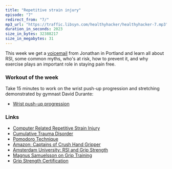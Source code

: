 ```yaml
---
title: "Repetitive strain injury"
episode: "7"
redirect_from: "7/"
mp3_url: "https://traffic.libsyn.com/healthyhacker/healthyhacker-7.mp3"
duration_in_seconds: 2023
size_in_bytes: 32388217
size_in_megabytes: 31
---
```


This week we get a <a href="{{ site.url }}/voicemail/">voicemail</a> from Jonathan in Portland and learn all about RSI, some common myths, who's at risk, how to prevent it, and why exercise plays an important role in staying pain free.

### Workout of the week

Take 15 minutes to work on the wrist push-up progression and stretching
demonstrated by gymnast David Durante:

- [Wrist push-up progression](https://www.youtube.com/watch?v=27Nqg0ySjHw&feature=youtu.be&t=2m)

### Links

- [Computer Related Repetitive Strain Injury](http://rsi.unl.edu/)
- [Cumulative Trauma Disorder](http://www.eorthopod.com/content/cumulative-trauma-disorder)
- [Pomodoro Technique](http://pomodorotechnique.com/)
- [Amazon: Captains of Crush Hand Gripper](http://chrshnt.com/handgripper)
- [Amsterdam University: RSI and Grip Strength](http://kennisbank.hva.nl/document/218794)
- [Magnus Samuelsson on Grip Training](http://youtu.be/f_KyQbnCee4?t=11m45s)
- [Grip Strength Certification](http://www.ironmind.com/ironmind/opencms/Main/captainsofcrush2.html)

